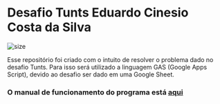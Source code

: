 # Desafio Tunts Eduardo Cinesio Costa da Silva
 ![size](https://img.shields.io/github/repo-size/eduardocinesio/TuntsEduardoC)
 
Esse repositório foi criado com o intuito de resolver o problema dado no desafio Tunts.
Para isso será utilizado a linguagem GAS (Google Apps Script), devido ao desafio ser dado em uma Google Sheet.

### O manual de funcionamento do programa está [aqui](https://github.com/eduardocinesio/TuntsEduardoC/blob/176a58759da766f8dda2923fcaa8ac8e73f8a4a8/Challenge%20code/Manual.md)
